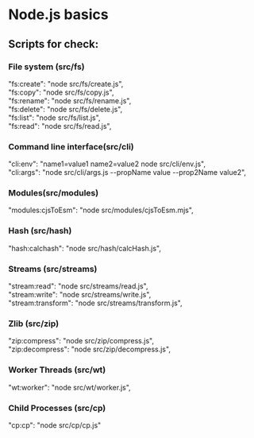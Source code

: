 # Node.js basics

## Scripts for check:  

### File system (src/fs)
"fs:create": "node src/fs/create.js",  
"fs:copy": "node src/fs/copy.js",  
"fs:rename": "node src/fs/rename.js",  
"fs:delete": "node src/fs/delete.js",  
"fs:list": "node src/fs/list.js",  
"fs:read": "node src/fs/read.js",  

### Command line interface(src/cli)
"cli:env": "name1=value1 name2=value2 node src/cli/env.js",  
"cli:args": "node src/cli/args.js --propName value --prop2Name value2",  

### Modules(src/modules)
"modules:cjsToEsm": "node src/modules/cjsToEsm.mjs",  

### Hash (src/hash)
"hash:calchash": "node src/hash/calcHash.js",  


### Streams (src/streams)
"stream:read": "node src/streams/read.js",  
"stream:write": "node src/streams/write.js",  
"stream:transform": "node src/streams/transform.js",  

### Zlib (src/zip)
"zip:compress": "node src/zip/compress.js",  
"zip:decompress": "node src/zip/decompress.js",  

### Worker Threads (src/wt)
"wt:worker": "node src/wt/worker.js",  

### Child Processes (src/cp)
"cp:cp": "node src/cp/cp.js"  